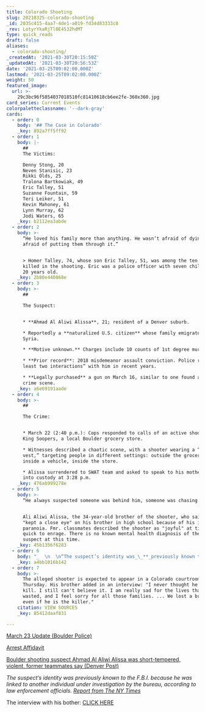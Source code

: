 ```yaml
---
title: Colorado Shooting
slug: 20210325-colorado-shooting
_id: 2035c415-4aa7-4de1-a019-fd34d83333c8
_rev: LotyrYkaRjTl0E4532hdMT
type: quick_reads
draft: false
aliases:
  - colorado-shooting/
_createdAt: '2021-03-30T20:15:50Z'
_updatedAt: '2021-03-30T20:56:53Z'
date: '2021-03-25T09:02:00.000Z'
lastmod: '2021-03-25T09:02:00.000Z'
weight: 50
featured_image:
  url: >-
    29c3bc96f5854037018510fc81410618cb6ee2fe-360x360.jpg
card_series: Current Events
colorpaletteclassname: '--dark-gray'
cards:
  - order: 0
    body: '## The Case in Colorado'
    _key: 892a7ff5ff92
  - order: 1
    body: |-
      ##   
      The Victims:

      Denny Stong, 20  
      Neven Stanisic, 23  
      Rikki Olds, 25  
      Tralona Bartkowiak, 49  
      Eric Talley, 51  
      Suzanne Fountain, 59  
      Teri Leiker, 51  
      Kevin Mahoney, 61  
      Lynn Murray, 62  
      Jodi Waters, 65
    _key: b2112ea3abde
  - order: 2
    body: >-
      “He loved his family more than anything. He wasn’t afraid of dying. He was
      afraid of putting them through it.”


      > Homer Talley, 74, whose son Eric Talley, 51, was among the ten victims
      killed in the shooting. Eric was a police officer with seven children, 7 -
      20 years old.
    _key: 2b80e440868e
  - order: 3
    body: >-
      ##   

      The Suspect:


      * **Ahmad Al Aliwi Alissa**, 21; resident of a Denver suburb.

      * Reportedly a **naturalized U.S. citizen** whose family emigrated from
      Syria.

      * **Motive unknown.** Charges include 10 counts of 1st degree murder.

      * **Prior record**: 2018 misdemeanor assault conviction. Police report “at
      least two interactions” with him in recent years.

      * **Legally purchased** a gun on March 16, similar to one found at the
      crime scene.
    _key: a6e69191aade
  - order: 4
    body: >-
      ##   

      The Crime:


      * March 22 (2:40 p.m.): Cops responded to calls of an active shooter at
      King Soopers, a local Boulder grocery store.

      * Witnesses described a chaotic scene, with a shooter wearing a “tactical
      vest,” targeting people in different settings: outside the grocery store,
      inside a vehicle, inside the store.

      * Alissa surrendered to SWAT team and asked to speak to his mother. Taken
      into custody at 3:28 p.m.
    _key: 476ab999278e
  - order: 5
    body: >-
      “He always suspected someone was behind him, someone was chasing him.”


      Ali Aliwi Alissa, the 34-year-old brother of the shooter, who said he
      "kept a close eye" on his brother in high school because of his increasing
      paranoia. Fmr. classmates described the shooter as "joyful" at times, but
      quick to enrage. There is no known mental health diagnosis of the shooting
      suspect at this time.
    _key: 45b1356f6283
  - order: 6
    body: "_  \n  \n“The suspect’s identity was_\_**_previously known to the F.B.I._**\__because he was linked to another individual under investigation by the bureau, according to law enforcement officials.”_\n\nThe New York Times. The shooter was known to local law enforcement; this report suggests he was also known to federal authorities, raising questions about why and to what extent. How this figures into the investigation is TBD."
    _key: a4bb1016b142
  - order: 7
    body: >-
      The alleged shooter is expected to appear in a Colorado courtroom on
      Thursday. His brother added in an interview: "I never thought he would
      kill. I still can't believe it. I am really sad for the lives that he
      wasted, and I feel sorry for all those families. ... We lost a brother
      even if he is the killer."
    citation: VIEW SOURCES
    _key: 85412daaf831

---
```

[March 23 Update (Boulder Police)](http://boulder%20shooting%20update%20march%2023%2C%208:30%20A.M./)

[Arrest Affidavit](https://npr.brightspotcdn.com/9a/5e/c30c57fd49a1a94d0820d1ae1278/affidavit-for-arrest-warrant-alissa-redacted.pdf)

[Boulder shooting suspect Ahmad Al Aliwi Alissa was short-tempered, violent, former teammates say (Denver Post)](https://www.denverpost.com/2021/03/23/boulder-shooting-suspect-ahmad-al-aliwi-alissa/)

_The suspect’s identity was previously known to the F.B.I. because he was linked to another individual under investigation by the bureau, according to law enforcement officials._ [_Report from The NY Times_](https://www.nytimes.com/live/2021/03/23/us/boulder-colorado-shooting)

The interview with his bother: [CLICK HERE](https://www.cnn.com/2021/03/23/us/boulder-colorado-shooting-suspect/index.html)